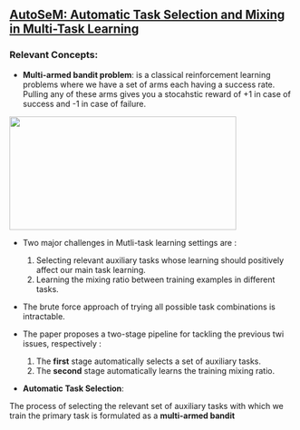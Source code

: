 ## [AutoSeM: Automatic Task Selection and Mixing in Multi-Task Learning](https://arxiv.org/abs/1904.04153)

### Relevant Concepts:
  * **Multi-armed bandit problem**: is a classical reinforcement learning problems where we have a set of arms each having a success rate. Pulling any of these arms gives you a stocahstic reward of +1 in case of success and -1 in case of failure.
  
  <img src='https://cdn-images-1.medium.com/max/1600/1*Tt8A6mP98ibBlrlFD5UJxg.png' width="400" height="200">


* Two major challenges in Mutli-task learning settings are : 
  1. Selecting relevant auxiliary tasks whose learning should positively affect our main task learning.
  2. Learning the mixing ratio between training examples in different tasks.
  
* The brute force approach of trying all possible task combinations is intractable.
* The paper proposes a two-stage pipeline for tackling the previous twi issues, respectively :
  1. The **first** stage automatically selects a set of auxiliary tasks.
  2. The **second** stage automatically learns the training mixing ratio.
  
  
 * **Automatic Task Selection**: 
 
  The process of selecting the relevant set of auxiliary tasks with which we train the primary task is formulated as a **multi-armed bandit**
  
 
  
  
  
  
